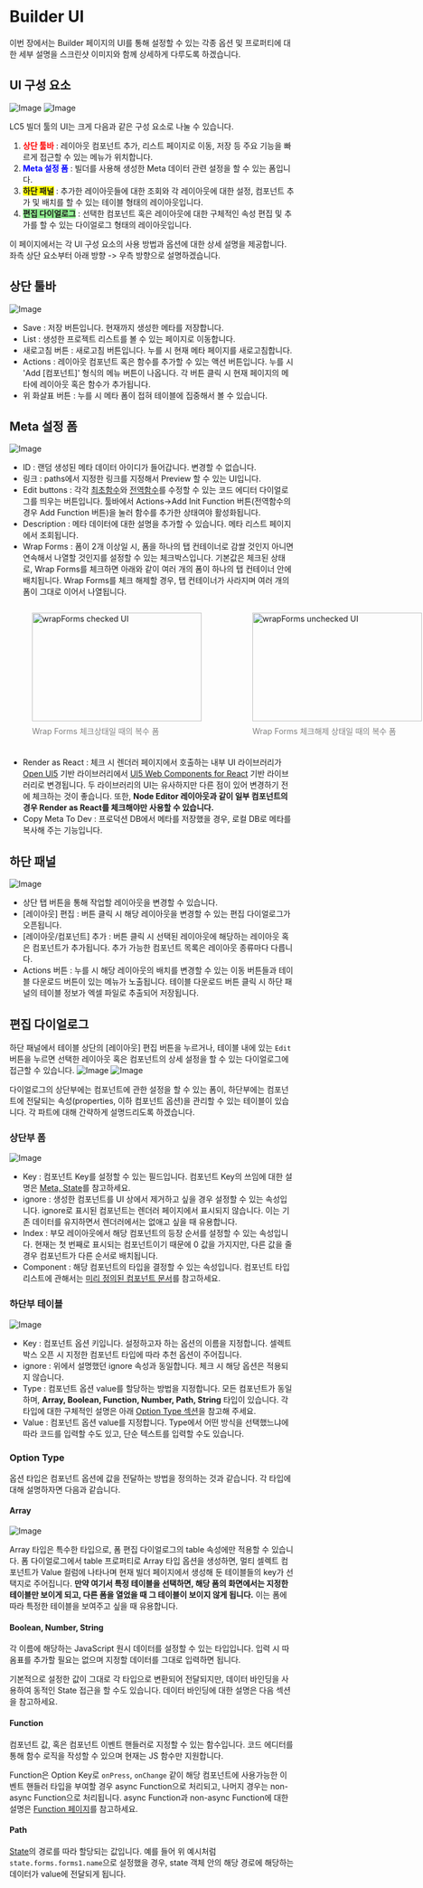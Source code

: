 # Builder UI

이번 장에서는 Builder 페이지의 UI를 통해 설정할 수 있는 각종 옵션 및 프로퍼티에 대한 세부 설명을 스크린샷 이미지와 함께 상세하게 다루도록 하겠습니다.

## UI 구성 요소

![Image](assets/builder_ui/overview.png)
![Image](assets/builder_ui/overview2.png)

LC5 빌더 툴의 UI는 크게 다음과 같은 구성 요소로 나눌 수 있습니다.

1. <span style="color: red;">**상단 툴바**</span> : 레이아웃 컴포넌트 추가, 리스트 페이지로 이동, 저장 등 주요 기능을 빠르게 접근할 수 있는 메뉴가 위치합니다.
2. <span style="color: blue;">**Meta 설정 폼**</span> : 빌더를 사용해 생성한 Meta 데이터 관련 설정을 할 수 있는 폼입니다.
3. <span style="background-color: yellow; ">**하단 패널**</span> : 추가한 레이아웃들에 대한 조회와 각 레이아웃에 대한 설정, 컴포넌트 추가 및 배치를 할 수 있는 테이블 형태의 레이아웃입니다.
4. <span style="background-color: lightgreen;">**편집 다이얼로그**</span> : 선택한 컴포넌트 혹은 레이아웃에 대한 구체적인 속성 편집 및 추가를 할 수 있는 다이얼로그 형태의 레이아웃입니다.

이 페이지에서는 각 UI 구성 요소의 사용 방법과 옵션에 대한 상세 설명을 제공합니다. 좌측 상단 요소부터 아래 방향 -> 우측 방향으로 설명하겠습니다.

## 상단 툴바

![Image](assets/builder_ui/toolbar.png)

- Save : 저장 버튼입니다. 현재까지 생성한 메타를 저장합니다.
- List : 생성한 프로젝트 리스트를 볼 수 있는 페이지로 이동합니다.
- 새로고침 버튼 : 새로고침 버튼입니다. 누를 시 현재 메타 페이지를 새로고침합니다.
- Actions : 레이아웃 컴포넌트 혹은 함수를 추가할 수 있는 액션 버튼입니다. 누를 시 'Add [컴포넌트]' 형식의 메뉴 버튼이 나옵니다. 각 버튼 클릭 시 현재 페이지의 메타에 레이아웃 혹은 함수가 추가됩니다.
- 위 화살표 버튼 : 누를 시 메타 폼이 접혀 테이블에 집중해서 볼 수 있습니다.

## Meta 설정 폼

![Image](assets/builder_ui/metaform.png)

- ID : 랜덤 생성된 메타 데이터 아이디가 들어갑니다. 변경할 수 없습니다.
- 링크 : paths에서 지정한 링크를 지정해서 Preview 할 수 있는 UI입니다.
- Edit buttons : 각각 [최초함수](/lc5/concepts/function/#init-function)와 [전역함수](/lc5/concepts/function#global-function)를 수정할 수 있는 코드 에디터 다이얼로그를 띄우는 버튼입니다. 툴바에서 Actions->Add Init Function 버튼(전역함수의 경우 Add Function 버튼)을 눌러 함수를 추가한 상태여야 활성화됩니다.
- Description : 메타 데이터에 대한 설명을 추가할 수 있습니다. 메타 리스트 페이지에서 조회됩니다.
- Wrap Forms : 폼이 2개 이상일 시, 폼을 하나의 탭 컨테이너로 감쌀 것인지 아니면 연속해서 나열할 것인지를 설정할 수 있는 체크박스입니다. 기본값은 체크된 상태로, Wrap Forms를 체크하면 아래와 같이 여러 개의 폼이 하나의 탭 컨테이너 안에 배치됩니다. Wrap Forms를 체크 해제할 경우, 탭 컨테이너가 사라지며 여러 개의 폼이 그대로 이어서 나열됩니다.
<div style="display: flex; gap: 10px;">
  <figure>
  <img src="/lc5/reference/assets/builder_ui/metaform2.png" alt="wrapForms checked UI" style="width:18.75rem; height: 12rem">
  <figcaption style="color: gray; font-style:normal; margin: 0.5em auto;">Wrap Forms 체크상태일 때의 복수 폼</figcaption>
  </figure>
  <figure>
  <img src="/lc5/reference/assets/builder_ui/metaform3.png" alt="wrapForms unchecked UI" style="width:18.75rem; height: 12rem">
  <figcaption style="color: gray; font-style:normal; margin: 0.5em auto;">Wrap Forms 체크해제 상태일 때의 복수 폼</figcaption>
  </figure>
</div>

- Render as React : 체크 시 렌더러 페이지에서 호출하는 내부 UI 라이브러리가 [Open UI5](https://openui5.hana.ondemand.com/) 기반 라이브러리에서 [UI5 Web Components for React](https://sap.github.io/ui5-webcomponents-react/?path=/docs/getting-started--docs) 기반 라이브러리로 변경됩니다. 두 라이브러리의 UI는 유사하지만 다른 점이 있어 변경하기 전에 체크하는 것이 좋습니다. 또한, **Node Editor 레이아웃과 같이 일부 컴포넌트의 경우 Render as React를 체크해야만 사용할 수 있습니다.**
- Copy Meta To Dev : 프로덕션 DB에서 메타를 저장했을 경우, 로컬 DB로 메타를 복사해 주는 기능입니다.

## 하단 패널

![Image](assets/builder_ui/panel.png)

- 상단 탭 버튼을 통해 작업할 레이아웃을 변경할 수 있습니다.
- [레이아웃] 편집 : 버튼 클릭 시 해당 레이아웃을 변경할 수 있는 편집 다이얼로그가 오픈됩니다.
- [레이아웃/컴포넌트] 추가 : 버튼 클릭 시 선택된 레이아웃에 해당하는 레이아웃 혹은 컴포넌트가 추가됩니다. 추가 가능한 컴포넌트 목록은 레이아웃 종류마다 다릅니다.
- Actions 버튼 : 누를 시 해당 레이아웃의 배치를 변경할 수 있는 이동 버튼들과 테이블 다운로드 버튼이 있는 메뉴가 노출됩니다. 테이블 다운로드 버튼 클릭 시 하단 패널의 테이블 정보가 엑셀 파일로 추출되어 저장됩니다.

## 편집 다이얼로그

하단 패널에서 테이블 상단의 [레이아웃] 편집 버튼을 누르거나, 테이블 내에 있는 `Edit` 버튼을 누르면 선택한 레이아웃 혹은 컴포넌트의 상세 설정을 할 수 있는 다이얼로그에 접근할 수 있습니다.
![Image](assets/builder_ui/properties_edit.png)
![Image](assets/builder_ui/components_dialog.png)

다이얼로그의 상단부에는 컴포넌트에 관한 설정을 할 수 있는 폼이, 하단부에는 컴포넌트에 전달되는 속성(properties, 이하 컴포넌트 옵션)을 관리할 수 있는 테이블이 있습니다. 각 파트에 대해 간략하게 설명드리도록 하겠습니다.

### 상단부 폼

![Image](assets/builder_ui/components_dialog_up.png)

- Key : 컴포넌트 Key를 설정할 수 있는 필드입니다. 컴포넌트 Key의 쓰임에 대한 설명은 [Meta, State](/lc5/concepts/meta_state/#key-key)를 참고하세요.
- ignore : 생성한 컴포넌트를 UI 상에서 제거하고 싶을 경우 설정할 수 있는 속성입니다. ignore로 표시된 컴포넌트는 렌더러 페이지에서 표시되지 않습니다. 이는 기존 데이터를 유지하면서 렌더러에서는 없애고 싶을 때 유용합니다.
- Index : 부모 레이아웃에서 해당 컴포넌트의 등장 순서를 설정할 수 있는 속성입니다. 현재는 첫 번째로 표시되는 컴포넌트이기 때문에 0 값을 가지지만, 다른 값을 줄 경우 컴포넌트가 다른 순서로 배치됩니다.
- Component : 해당 컴포넌트의 타입을 결정할 수 있는 속성입니다. 컴포넌트 타입 리스트에 관해서는 [미리 정의된 컴포넌트 문서](/lc5/concepts/prebuilt_components/#_3)를 참고하세요.

### 하단부 테이블

![Image](assets/builder_ui/components_dialog_down.png)

- Key : 컴포넌트 옵션 키입니다. 설정하고자 하는 옵션의 이름을 지정합니다.
  셀렉트 박스 오픈 시 지정한 컴포넌트 타입에 따라 추천 옵션이 주어집니다.
- ignore : 위에서 설명했던 ignore 속성과 동일합니다. 체크 시 해당 옵션은 적용되지 않습니다.
- Type : 컴포넌트 옵션 value를 할당하는 방법을 지정합니다. 모든 컴포넌트가 동일하며, **Array, Boolean, Function, Number, Path, String** 타입이 있습니다. 각 타입에 대한 구체적인 설명은 아래 [Option Type 섹션](#option-type)을 참고해 주세요.
- Value : 컴포넌트 옵션 value를 지정합니다. Type에서 어떤 방식을 선택했느냐에 따라 코드를 입력할 수도 있고, 단순 텍스트를 입력할 수도 있습니다.

### Option Type

옵션 타입은 컴포넌트 옵션에 값을 전달하는 방법을 정의하는 것과 같습니다. 각 타입에 대해 설명하자면 다음과 같습니다.

#### Array

![Image](assets/builder_ui/array_type.png)

Array 타입은 특수한 타입으로, 폼 편집 다이얼로그의 table 속성에만 적용할 수 있습니다. 폼 다이얼로그에서 table 프로퍼티로 Array 타입 옵션을 생성하면, 멀티 셀렉트 컴포넌트가 Value 컬럼에 나타나며 현재 빌더 페이지에서 생성해 둔 테이블들의 key가 선택지로 주어집니다. **만약 여기서 특정 테이블을 선택하면, 해당 폼의 화면에서는 지정한 테이블만 보이게 되고, 다른 폼을 열었을 때 그 테이블이 보이지 않게 됩니다.** 이는 폼에 따라 특정한 테이블을 보여주고 싶을 때 유용합니다.

#### Boolean, Number, String

각 이름에 해당하는 JavaScript 원시 데이터를 설정할 수 있는 타입입니다. 입력 시 따옴표를 추가할 필요는 없으며 지정할 데이터를 그대로 입력하면 됩니다.

기본적으로 설정한 값이 그대로 각 타입으로 변환되어 전달되지만, 데이터 바인딩을 사용하여 동적인 State 접근을 할 수도 있습니다. 데이터 바인딩에 대한 설명은 다음 섹션을 참고하세요.

#### Function

컴포넌트 값, 혹은 컴포넌트 이벤트 핸들러로 지정할 수 있는 함수입니다. 코드 에디터를 통해 함수 로직을 작성할 수 있으며 현재는 JS 함수만 지원합니다.

Function은 Option Key로 `onPress`, `onChange` 같이 해당 컴포넌트에 사용가능한 이벤트 핸들러 타입을 부여할 경우 async Function으로 처리되고, 나머지 경우는 non-async Function으로 처리됩니다. async Function과 non-async Function에 대한 설명은 [Function 페이지](/lc5/concepts/function/#-_1)를 참고하세요.

#### Path

[State](/lc5/concepts/meta_state/#state)의 경로를 따라 할당되는 값입니다. 예를 들어 위 예시처럼 `state.forms.forms1.name`으로 설정했을 경우, state 객체 안의 해당 경로에 해당하는 데이터가 value에 전달되게 됩니다.
